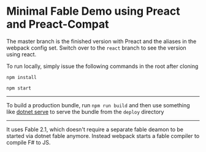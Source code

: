# Minimal Fable Demo using Preact and Preact-Compat

The master branch is the finished version with Preact and the aliases in the webpack config set.
Switch over to the `react` branch to see the version using react.

To run locally, simply issue the following commands in the root after cloning

`npm install`

`npm start`

---

To build a production bundle, run `npm run build` and then use something like [dotnet serve](https://github.com/natemcmaster/dotnet-serve) to serve the bundle from the `deploy` directory

---

It uses Fable 2.1, which doesn't require a separate fable deamon to be started via dotnet fable anymore. Instead webpack starts a fable compiler to compile F# to JS.
